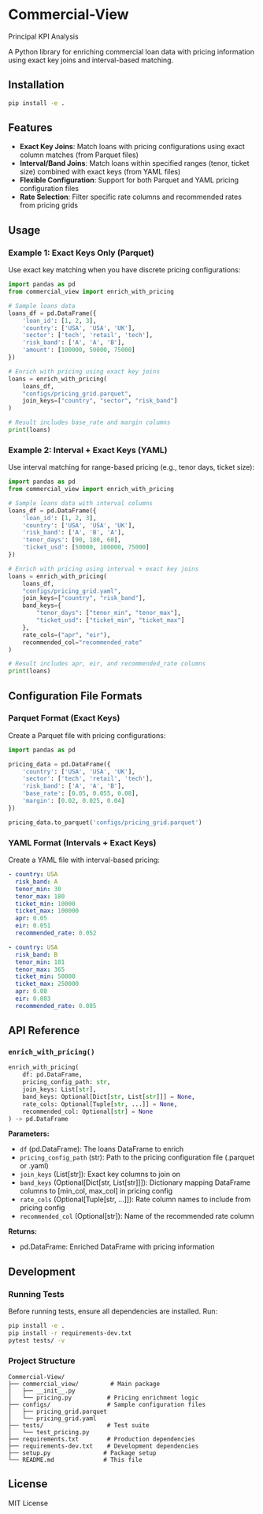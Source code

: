 # Commercial-View
Principal KPI Analysis

A Python library for enriching commercial loan data with pricing information using exact key joins and interval-based matching.

## Installation

```bash
pip install -e .
```

## Features

- **Exact Key Joins**: Match loans with pricing configurations using exact column matches (from Parquet files)
- **Interval/Band Joins**: Match loans within specified ranges (tenor, ticket size) combined with exact keys (from YAML files)
- **Flexible Configuration**: Support for both Parquet and YAML pricing configuration files
- **Rate Selection**: Filter specific rate columns and recommended rates from pricing grids

## Usage

### Example 1: Exact Keys Only (Parquet)

Use exact key matching when you have discrete pricing configurations:

```python
import pandas as pd
from commercial_view import enrich_with_pricing

# Sample loans data
loans_df = pd.DataFrame({
    'loan_id': [1, 2, 3],
    'country': ['USA', 'USA', 'UK'],
    'sector': ['tech', 'retail', 'tech'],
    'risk_band': ['A', 'A', 'B'],
    'amount': [100000, 50000, 75000]
})

# Enrich with pricing using exact key joins
loans = enrich_with_pricing(
    loans_df,
    "configs/pricing_grid.parquet",
    join_keys=["country", "sector", "risk_band"]
)

# Result includes base_rate and margin columns
print(loans)
```

### Example 2: Interval + Exact Keys (YAML)

Use interval matching for range-based pricing (e.g., tenor days, ticket size):

```python
import pandas as pd
from commercial_view import enrich_with_pricing

# Sample loans data with interval columns
loans_df = pd.DataFrame({
    'loan_id': [1, 2, 3],
    'country': ['USA', 'USA', 'UK'],
    'risk_band': ['A', 'B', 'A'],
    'tenor_days': [90, 180, 60],
    'ticket_usd': [50000, 100000, 75000]
})

# Enrich with pricing using interval + exact key joins
loans = enrich_with_pricing(
    loans_df,
    "configs/pricing_grid.yaml",
    join_keys=["country", "risk_band"],
    band_keys={
        "tenor_days": ["tenor_min", "tenor_max"],
        "ticket_usd": ["ticket_min", "ticket_max"]
    },
    rate_cols=("apr", "eir"),
    recommended_col="recommended_rate"
)

# Result includes apr, eir, and recommended_rate columns
print(loans)
```

## Configuration File Formats

### Parquet Format (Exact Keys)

Create a Parquet file with pricing configurations:

```python
import pandas as pd

pricing_data = pd.DataFrame({
    'country': ['USA', 'USA', 'UK'],
    'sector': ['tech', 'retail', 'tech'],
    'risk_band': ['A', 'A', 'B'],
    'base_rate': [0.05, 0.055, 0.08],
    'margin': [0.02, 0.025, 0.04]
})

pricing_data.to_parquet('configs/pricing_grid.parquet')
```

### YAML Format (Intervals + Exact Keys)

Create a YAML file with interval-based pricing:

```yaml
- country: USA
  risk_band: A
  tenor_min: 30
  tenor_max: 180
  ticket_min: 10000
  ticket_max: 100000
  apr: 0.05
  eir: 0.051
  recommended_rate: 0.052

- country: USA
  risk_band: B
  tenor_min: 181
  tenor_max: 365
  ticket_min: 50000
  ticket_max: 250000
  apr: 0.08
  eir: 0.083
  recommended_rate: 0.085
```

## API Reference

### `enrich_with_pricing()`

```python
enrich_with_pricing(
    df: pd.DataFrame,
    pricing_config_path: str,
    join_keys: List[str],
    band_keys: Optional[Dict[str, List[str]]] = None,
    rate_cols: Optional[Tuple[str, ...]] = None,
    recommended_col: Optional[str] = None
) -> pd.DataFrame
```

**Parameters:**

- `df` (pd.DataFrame): The loans DataFrame to enrich
- `pricing_config_path` (str): Path to the pricing configuration file (.parquet or .yaml)
- `join_keys` (List[str]): Exact key columns to join on
- `band_keys` (Optional[Dict[str, List[str]]]): Dictionary mapping DataFrame columns to [min_col, max_col] in pricing config
- `rate_cols` (Optional[Tuple[str, ...]]): Rate column names to include from pricing config
- `recommended_col` (Optional[str]): Name of the recommended rate column

**Returns:**

- pd.DataFrame: Enriched DataFrame with pricing information

## Development

### Running Tests

Before running tests, ensure all dependencies are installed. Run:

```bash
pip install -e .
pip install -r requirements-dev.txt
pytest tests/ -v
```

### Project Structure

```
Commercial-View/
├── commercial_view/         # Main package
│   ├── __init__.py
│   └── pricing.py          # Pricing enrichment logic
├── configs/                # Sample configuration files
│   ├── pricing_grid.parquet
│   └── pricing_grid.yaml
├── tests/                  # Test suite
│   └── test_pricing.py
├── requirements.txt        # Production dependencies
├── requirements-dev.txt    # Development dependencies
├── setup.py               # Package setup
└── README.md              # This file
```

## License

MIT License

